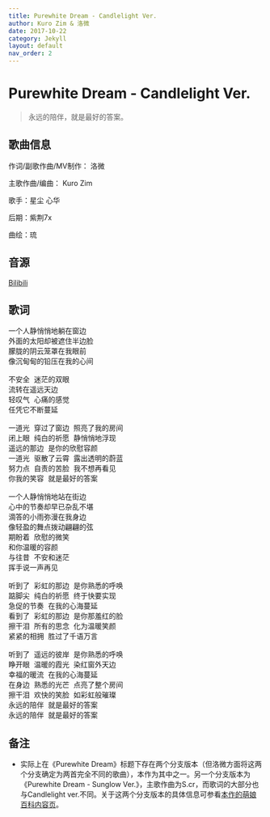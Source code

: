 ```yaml
---
title: Purewhite Dream - Candlelight Ver.
author: Kuro Zim & 洛微
date: 2017-10-22
category: Jekyll
layout: default
nav_order: 2
---
```


# Purewhite Dream - Candlelight Ver.

>  永远的陪伴，就是最好的答案。

## 歌曲信息

作词/副歌作曲/MV制作： 洛微

主歌作曲/编曲： Kuro Zim

歌手：星尘 心华

后期：紫荆7x

曲绘：琉

## 音源

[Bilibili](https://www.bilibili.com/video/BV1wx411u7iM)

## 歌词


<pre>
一个人静悄悄地躺在窗边
外面的太阳却被遮住半边脸
朦胧的阴云笼罩在我眼前
像沉甸甸的铅压在我的心间

不安全 迷茫的双眼
流转在遥远天边
轻叹气 心痛的感觉
任凭它不断蔓延

一道光 穿过了窗边 照亮了我的房间
闭上眼 纯白的祈愿 静悄悄地浮现
遥远的那边 是你的欣慰容颜
一道光 驱散了云霄 露出透明的蔚蓝
努力点 自责的苦脸 我不想再看见
你我的笑容 就是最好的答案

一个人静悄悄地站在街边
心中的节奏却早已杂乱不堪
滴答的小雨弥漫在我身边
像轻盈的舞点拨动翩翩的弦
期盼着 欣慰的微笑
和你温暖的容颜
与往昔 不安和迷茫
挥手说一声再见

听到了 彩虹的那边 是你熟悉的呼唤
踮脚尖 纯白的祈愿 终于快要实现
急促的节奏 在我的心海蔓延
看到了 彩虹的那边 是你那羞红的脸
擦干泪 所有的思念 化为温暖笑颜
紧紧的相拥 胜过了千语万言

听到了 遥远的彼岸 是你熟悉的呼唤
睁开眼 温暖的霞光 染红窗外天边
幸福的暖流 在我的心海蔓延
在身边 熟悉的光芒 点亮了整个房间
擦干泪 欢快的笑脸 如彩虹般璀璨
永远的陪伴 就是最好的答案
永远的陪伴 就是最好的答案</pre>

## 备注

* 实际上在《Purewhite Dream》标题下存在两个分支版本（但洛微方面将这两个分支确定为两首完全不同的歌曲），本作为其中之一。另一个分支版本为《Purewhite Dream - Sunglow Ver.》，主歌作曲为S.cr，而歌词的大部分也与Candlelight ver.不同。关于这两个分支版本的具体信息可参看[本作的萌娘百科内容页](https://zh.moegirl.org.cn/Purewhite_Dream)。